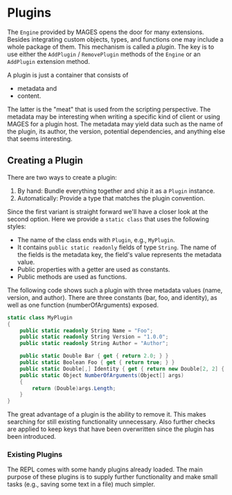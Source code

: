 # Plugins

The `Engine` provided by MAGES opens the door for many extensions. Besides integrating custom objects, types, and functions one may include a whole package of them. This mechanism is called a *plugin*. The key is to use either the `AddPlugin` / `RemovePlugin` methods of the `Engine` or an `AddPlugin` extension method.

A plugin is just a container that consists of

- metadata and
- content.

The latter is the "meat" that is used from the scripting perspective. The metadata may be interesting when writing a specific kind of client or using MAGES for a plugin host. The metadata may yield data such as the name of the plugin, its author, the version, potential dependencies, and anything else that seems interesting.

## Creating a Plugin

There are two ways to create a plugin:

1. By hand: Bundle everything together and ship it as a `Plugin` instance.
2. Automatically: Provide a type that matches the plugin convention.

Since the first variant is straight forward we'll have a closer look at the second option. Here we provide a `static class` that uses the following styles:

* The name of the class ends with `Plugin`, e.g., `MyPlugin`.
* It contains `public static readonly` fields of type `String`. The name of the fields is the metadata key, the field's value represents the metadata value.
* Public properties with a getter are used as constants.
* Public methods are used as functions.

The following code shows such a plugin with three metadata values (name, version, and author). There are three constants (bar, foo, and identity), as well as one function (numberOfArguments) exposed.

```csharp
static class MyPlugin
{
    public static readonly String Name = "Foo";
    public static readonly String Version = "1.0.0";
    public static readonly String Author = "Author";

    public static Double Bar { get { return 2.0; } }
    public static Boolean Foo { get { return true; } }
    public static Double[,] Identity { get { return new Double[2, 2] { { 1.0, 0.0 }, { 0.0, 1.0 } }; } }
    public static Object NumberOfArguments(Object[] args)
    {
        return (Double)args.Length;
    }
}
```

The great advantage of a plugin is the ability to remove it. This makes searching for still existing functionality unnecessary. Also further checks are applied to keep keys that have been overwritten since the plugin has been introduced.

### Existing Plugins

The REPL comes with some handy plugins already loaded. The main purpose of these plugins is to supply further functionality and make small tasks (e.g., saving some text in a file) much simpler.